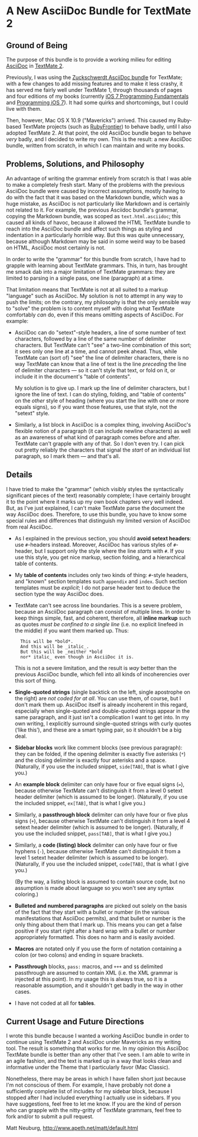 # A New AsciiDoc Bundle for TextMate 2

## Ground of Being

The purpose of this bundle is to provide a working milieu for editing [AsciiDoc](http://asciidoc.org) in [TextMate 2](https://github.com/textmate/textmate).

Previously, I was using the [Zuckschwerdt AsciiDoc bundle](https://github.com/zuckschwerdt/asciidoc.tmbundle) for TextMate; with a few changes to add missing features and to make it less crashy, it has served me fairly well under TextMate 1, through thousands of pages and four editions of my books (currently [iOS 7 Programming Fundamentals](http://shop.oreilly.com/product/0636920032465.do) and [Programming iOS 7](http://shop.oreilly.com/product/0636920031017.do)). It had some quirks and shortcomings, but I could live with them.

Then, however, Mac OS X 10.9 ("Mavericks") arrived. This caused my Ruby-based TextMate projects (such as [RubyFrontier](https://github.com/mattneub/RubyFrontier)) to behave badly, until I also adopted TextMate 2. At that point, the old AsciiDoc bundle began to behave _very_ badly, and I decided to write my own. This is the result: a new AsciiDoc bundle, written from scratch, in which I can maintain and write my books.

## Problems, Solutions, and Philosophy

An advantage of writing the grammar entirely from scratch is that I was able to make a completely fresh start. Many of the problems with the previous AsciiDoc bundle were caused by incorrect assumptions, mostly having to do with the fact that it was based on the Markdown bundle, which was a huge mistake, as AsciiDoc is not particularly like Markdown and is certainly not related to it. For example, the previous Asciidoc bundle's grammar, copying the Markdown bundle, was scoped as `text.html.asciidoc`; this caused all kinds of havoc, because it allowed the HTML TextMate bundle to reach into the AsciiDoc bundle and affect such things as styling and indentation in a particularly horrible way. But this was quite unnecessary, because although Markdown may be said in some weird way to be based on HTML, AsciiDoc most certainly is not.

In order to write the "grammar" for this bundle from scratch, I have had to grapple with learning about TextMate grammars. This, in turn, has brought me smack dab into a major limitation of TextMate grammars: they are limited to parsing in a single pass, one line (paragraph) at a time.

That limitation means that TextMate is not at all suited to a markup "language" such as AsciiDoc. My solution is not to attempt in any way to push the limits; on the contrary, my philosophy is that the only sensible way to "solve" the problem is to content myself with doing what TextMate comfortably _can_ do, even if this means omitting aspects of AsciiDoc. For example:

* AsciiDoc can do "setext"-style headers, a line of some number of text characters, followed by a line of the same number of delimiter characters. But TextMate can't "see" a two-line combination of this sort; it sees only one line at a time, and cannot peek ahead. Thus, while TextMate can (sort of) "see" the line of delimiter characters, there is no way TextMate can know that a line of text is the line _preceding_ the line of delimiter characters — so it can't style that text, or fold on it, or include it in the document's "table of contents".

  My solution is to give up. I mark up the line of delimiter characters, but I ignore the line of text. I can do styling, folding, and "table of contents" on the _other_ style of heading (where you start the line with one or more equals signs), so if you want those features, use that style, not the "setext" style.

* Similarly, a list block in AsciiDoc is a complex thing, involving AsciiDoc's flexible notion of a paragraph (it can include newline characters) as well as an awareness of what kind of paragraph comes before and after. TextMate can't grapple with any of that. So I don't even try. I can pick out pretty reliably the characters that signal the _start_ of an individual list paragraph, so I mark them — and that's all.

## Details

I have tried to make the "grammar" (which visibly styles the syntactically significant pieces of the text) reasonably complete; I have certainly brought it to the point where it marks up my own book chapters very well indeed. But, as I've just explained, I can't make TextMate parse the document the way AsciiDoc does. Therefore, to use this bundle, you have to know some special rules and differences that distinguish my limited version of AsciiDoc from real AsciiDoc.

* As I explained in the previous section, you should **avoid setext headers**: use `#`-headers instead. Moreover, AsciiDoc has various styles of `#`-header, but I support only the style where the line _starts_ with `#`. If you use this style, you get nice markup, section folding, and a hierarchical table of contents.

* My **table of contents** includes only two kinds of thing: `#`-style headers, and "known" section templates such `appendix` and `index`. Such section templates must be _explicit_; I do not parse header text to deduce the section type the way AsciiDoc does.

* TextMate can't see across line boundaries. This is a severe problem, because an AsciiDoc paragraph can consist of multiple lines. In order to keep things simple, fast, and coherent, therefore, all **inline markup** such as quotes _must be confined to a single line_ (i.e. no explicit linefeed in the middle) if you want them marked up. Thus:

        This will be *bold*.
        And this will be _italic_.
        But this will be _neither *bold
        nor* italic_ even though in AsciiDoc it is.

  This is not a severe limitation, and the result is _way_ better than the previous AsciiDoc bundle, which fell into all kinds of incoherencies over this sort of thing.

* **Single-quoted strings** (single backtick on the left, single apostrophe on the right) are _not coded for at all_. You can use them, of course, but I don't mark them up. AsciiDoc itself is already incoherent in this regard, especially when single-quoted and double-quoted strings appear in the same paragraph, and it just isn't a complication I want to get into. In my own writing, I explicitly surround single-quoted strings with curly quotes (‘like this’), and these are a smart typing pair, so it shouldn't be a big deal.

* **Sidebar blocks** work like comment blocks (see previous paragraph): they can be folded, if the opening delimiter is exactly five asterisks (`*`) and the closing delimiter is exactly four asterisks and a space. (Naturally, if you use the included snippet, `side[TAB]`, that is what I give you.)

* An **example block** delimiter can only have four or five equal signs (`=`), because otherwise TextMate can't distinguish it from a level 0 setext header delimiter (which is assumed to be longer). (Naturally, if you use the included snippet, `ex[TAB]`, that is what I give you.)

* Similarly, a **passthrough block** delimiter can only have four or five plus signs (`+`), because otherwise TextMate can't distinguish it from a level 4 setext header delimiter (which is assumed to be longer). (Naturally, if you use the included snippet, `pass[TAB]`, that is what I give you.)

* Similarly, a **code (listing) block** delimiter can only have four or five hyphens (`-`), because otherwise TextMate can't distinguish it from a level 1 setext header delimiter (which is assumed to be longer). (Naturally, if you use the included snippet, `code[TAB]`, that is what I give you.)

  (By the way, a listing block is assumed to contain source code, but no assumption is made about language so you won't see any syntax coloring.)

* **Bulleted and numbered paragraphs** are picked out solely on the basis of the fact that they start with a bullet or number (in the various manifestations that AsciiDoc permits), and that bullet or number is the only thing about them that I mark up. This means you can get a false positive if you start right after a hard wrap with a bullet or number appropriately formatted. This does no harm and is easily avoided.

* **Macros** are notated only if you use the form of notation containing a colon (or two colons) and ending in square brackets.

* **Passthrough** blocks, `pass:` macros, and `+++` and `$$` delimited passthrough are assumed to contain XML (i.e. the XML grammar is injected at this point). In my usage this is always true, so it is a reasonable assumption, and it shouldn't get badly in the way in other cases.

* I have not coded at all for **tables**.

## Current Usage and Future Directions

I wrote this bundle because I wanted a working AsciiDoc bundle in order to continue using TextMate 2 and AsciiDoc under Mavericks as my writing tool. The result is something that works for me. In my opinion this AsciiDoc TextMate bundle is better than any other that I've seen. I am able to write in an agile fashion, and the text is marked up in a way that looks clean and informative under the Theme that I particularly favor (Mac Classic).

Nonetheless, there may be areas in which I have fallen short just because I'm not conscious of them. For example, I have probably not done a sufficiently complete list of includes for my sidebar block, because I stopped after I had included everything I actually use in sidebars. If you have suggestions, feel free to let me know. If you are the kind of person who can grapple with the nitty-gritty of TextMate grammars, feel free to fork and/or to submit a pull request.

Matt Neuburg, <http://www.apeth.net/matt/default.html>
